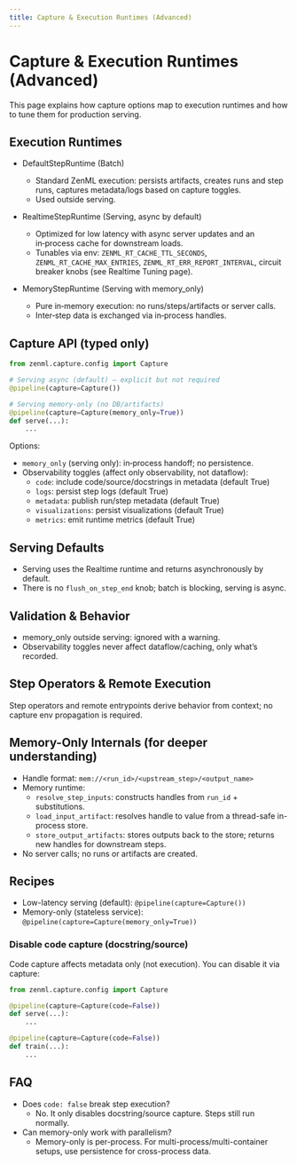 ```yaml
---
title: Capture & Execution Runtimes (Advanced)
---
```


# Capture & Execution Runtimes (Advanced)

This page explains how capture options map to execution runtimes and how to tune them for production serving.

## Execution Runtimes

- DefaultStepRuntime (Batch)
  - Standard ZenML execution: persists artifacts, creates runs and step runs, captures metadata/logs based on capture toggles.
  - Used outside serving.

- RealtimeStepRuntime (Serving, async by default)
  - Optimized for low latency with async server updates and an in‑process cache for downstream loads.
  - Tunables via env: `ZENML_RT_CACHE_TTL_SECONDS`, `ZENML_RT_CACHE_MAX_ENTRIES`, `ZENML_RT_ERR_REPORT_INTERVAL`, circuit breaker knobs (see Realtime Tuning page).

- MemoryStepRuntime (Serving with memory_only)
  - Pure in‑memory execution: no runs/steps/artifacts or server calls.
  - Inter‑step data is exchanged via in‑process handles.

## Capture API (typed only)
```python
from zenml.capture.config import Capture

# Serving async (default) – explicit but not required
@pipeline(capture=Capture())

# Serving memory-only (no DB/artifacts)
@pipeline(capture=Capture(memory_only=True))
def serve(...):
    ...
```

Options:
- `memory_only` (serving only): in‑process handoff; no persistence.
- Observability toggles (affect only observability, not dataflow):
  - `code`: include code/source/docstrings in metadata (default True)
  - `logs`: persist step logs (default True)
  - `metadata`: publish run/step metadata (default True)
  - `visualizations`: persist visualizations (default True)
  - `metrics`: emit runtime metrics (default True)

## Serving Defaults

- Serving uses the Realtime runtime and returns asynchronously by default.
- There is no `flush_on_step_end` knob; batch is blocking, serving is async.

## Validation & Behavior

- memory_only outside serving: ignored with a warning.
- Observability toggles never affect dataflow/caching, only what’s recorded.

## Step Operators & Remote Execution

Step operators and remote entrypoints derive behavior from context; no capture env propagation is required.

## Memory-Only Internals (for deeper understanding)

- Handle format: `mem://<run_id>/<upstream_step>/<output_name>`
- Memory runtime:
  - `resolve_step_inputs`: constructs handles from `run_id` + substitutions.
  - `load_input_artifact`: resolves handle to value from a thread-safe in-process store.
  - `store_output_artifacts`: stores outputs back to the store; returns new handles for downstream steps.
- No server calls; no runs or artifacts are created.

## Recipes

- Low-latency serving (default): `@pipeline(capture=Capture())`
- Memory-only (stateless service): `@pipeline(capture=Capture(memory_only=True))`

### Disable code capture (docstring/source)

Code capture affects metadata only (not execution). You can disable it via capture:

```python
from zenml.capture.config import Capture

@pipeline(capture=Capture(code=False))
def serve(...):
    ...

@pipeline(capture=Capture(code=False))
def train(...):
    ...
```

## FAQ

- Does `code: false` break step execution?
  - No. It only disables docstring/source capture. Steps still run normally.
- Can memory-only work with parallelism?
  - Memory-only is per-process. For multi-process/multi-container setups, use persistence for cross-process data.

